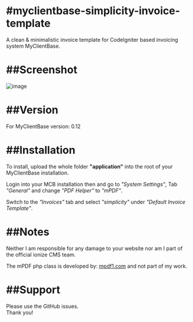 #myclientbase-simplicity-invoice-template
=========================================

A clean & minimalistic invoice template for CodeIgniter based invoicing system MyClientBase.


##Screenshot
============

![image](http://www.img-teufel.de/uploads/simplicityinvoicetemplatebd796059jpg.jpg)


##Version
=========

For MyClientBase version: 0.12


##Installation
==============

To install, upload the whole folder **"application"** into the root of your MyClientBase installation.

Login into your MCB installation then and go to *"System Settings"*, Tab *"General"* and change *"PDF Helper"* to *"mPDF"*.

Switch to the *"Invoices"* tab and select *"simplicity"* under *"Default Invoice Template"*.


##Notes
=======

Neither I am responsible for any damage to your website nor am I part of the official ionize CMS team.

The mPDF php class is developed by: [mpdf1.com](http://www.mpdf1.com/mpdf) and not part of my work.


##Support
=========

Please use the GitHub issues.  
Thank you!